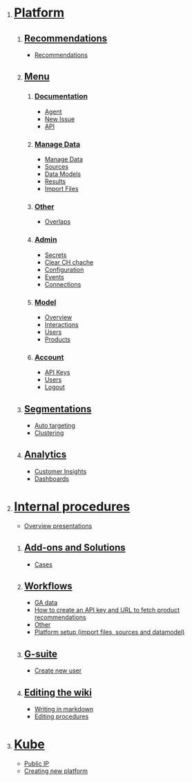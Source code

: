 1. # [Platform](https://github.com/infobaleen/customer-success/blob/main/Documentation/Platform "Open: Platform")
    1. ## [Recommendations](https://github.com/infobaleen/customer-success/blob/main/Documentation/Platform/Recommendations "Open: Recommendations")
        - [Recommendations](https://github.com/infobaleen/customer-success/blob/main/Documentation/Platform/Recommendations/Recommendations.md "Open: Recommendations")
    1. ## [Menu](https://github.com/infobaleen/customer-success/blob/main/Documentation/Platform/Menu "Open: Menu")
        1. ### [Documentation](https://github.com/infobaleen/customer-success/blob/main/Documentation/Platform/Menu/Documentation "Open: Documentation")
            - [Agent](https://github.com/infobaleen/customer-success/blob/main/Documentation/Platform/Menu/Documentation/Agent.md "Open: Agent")
            - [New Issue](https://github.com/infobaleen/customer-success/blob/main/Documentation/Platform/Menu/Documentation/New%20Issue.md "Open: New Issue")
            - [API](https://github.com/infobaleen/customer-success/blob/main/Documentation/Platform/Menu/Documentation/API.md "Open: API")
        1. ### [Manage Data](https://github.com/infobaleen/customer-success/blob/main/Documentation/Platform/Menu/Manage%20Data "Open: Manage Data")
            - [Manage Data](https://github.com/infobaleen/customer-success/blob/main/Documentation/Platform/Menu/Manage%20Data/Manage-Data.md "Open: Manage Data")
            - [Sources](https://github.com/infobaleen/customer-success/blob/main/Documentation/Platform/Menu/Manage%20Data/Sources.md "Open: Sources")
            - [Data Models](https://github.com/infobaleen/customer-success/blob/main/Documentation/Platform/Menu/Manage%20Data/Data%20Models.md "Open: Data Models")
            - [Results](https://github.com/infobaleen/customer-success/blob/main/Documentation/Platform/Menu/Manage%20Data/Results.md "Open: Results")
            - [Import Files](https://github.com/infobaleen/customer-success/blob/main/Documentation/Platform/Menu/Manage%20Data/Import%20Files.md "Open: Import Files")
        1. ### [Other](https://github.com/infobaleen/customer-success/blob/main/Documentation/Platform/Menu/Other "Open: Other")
            - [Overlaps](https://github.com/infobaleen/customer-success/blob/main/Documentation/Platform/Menu/Other/Overlaps.md "Open: Overlaps")
        1. ### [Admin](https://github.com/infobaleen/customer-success/blob/main/Documentation/Platform/Menu/Admin "Open: Admin")
            - [Secrets](https://github.com/infobaleen/customer-success/blob/main/Documentation/Platform/Menu/Admin/Secrets.md "Open: Secrets")
            - [Clear CH chache](https://github.com/infobaleen/customer-success/blob/main/Documentation/Platform/Menu/Admin/Clear%20CH%20chache.md "Open: Clear CH chache")
            - [Configuration](https://github.com/infobaleen/customer-success/blob/main/Documentation/Platform/Menu/Admin/Configuration.md "Open: Configuration")
            - [Events](https://github.com/infobaleen/customer-success/blob/main/Documentation/Platform/Menu/Admin/Events.md "Open: Events")
            - [Connections](https://github.com/infobaleen/customer-success/blob/main/Documentation/Platform/Menu/Admin/Connections.md "Open: Connections")
        1. ### [Model](https://github.com/infobaleen/customer-success/blob/main/Documentation/Platform/Menu/Model "Open: Model")
            - [Overview](https://github.com/infobaleen/customer-success/blob/main/Documentation/Platform/Menu/Model/Overview.md "Open: Overview")
            - [Interactions](https://github.com/infobaleen/customer-success/blob/main/Documentation/Platform/Menu/Model/Interactions.md "Open: Interactions")
            - [Users](https://github.com/infobaleen/customer-success/blob/main/Documentation/Platform/Menu/Model/Users.md "Open: Users")
            - [Products](https://github.com/infobaleen/customer-success/blob/main/Documentation/Platform/Menu/Model/Products.md "Open: Products")
        1. ### [Account](https://github.com/infobaleen/customer-success/blob/main/Documentation/Platform/Menu/Account "Open: Account")
            - [API Keys](https://github.com/infobaleen/customer-success/blob/main/Documentation/Platform/Menu/Account/API%20Keys.md "Open: API Keys")
            - [Users](https://github.com/infobaleen/customer-success/blob/main/Documentation/Platform/Menu/Account/Users.md "Open: Users")
            - [Logout](https://github.com/infobaleen/customer-success/blob/main/Documentation/Platform/Menu/Account/Logout.md "Open: Logout")
    1. ## [Segmentations](https://github.com/infobaleen/customer-success/blob/main/Documentation/Platform/Segmentations "Open: Segmentations")
        - [Auto targeting](https://github.com/infobaleen/customer-success/blob/main/Documentation/Platform/Segmentations/Auto-targeting.md "Open: Auto targeting")
        - [Clustering](https://github.com/infobaleen/customer-success/blob/main/Documentation/Platform/Segmentations/Clustering.md "Open: Clustering")
    1. ## [Analytics](https://github.com/infobaleen/customer-success/blob/main/Documentation/Platform/Analytics "Open: Analytics")
        - [Customer Insights](https://github.com/infobaleen/customer-success/blob/main/Documentation/Platform/Analytics/Customer%20Insights.md "Open: Customer Insights")
        - [Dashboards](https://github.com/infobaleen/customer-success/blob/main/Documentation/Platform/Analytics/Dashboards.md "Open: Dashboards")
1. # [Internal procedures](https://github.com/infobaleen/customer-success/blob/main/Documentation/Internal%20procedures "Open: Internal procedures")
    - [Overview presentations](https://github.com/infobaleen/customer-success/blob/main/Documentation/Internal%20procedures/Overview-presentations.md "Open: Overview presentations")
    1. ## [Add-ons and Solutions](https://github.com/infobaleen/customer-success/blob/main/Documentation/Internal%20procedures/Add-ons%20and%20Solutions "Open: Add-ons and Solutions")
        - [Cases](https://github.com/infobaleen/customer-success/blob/main/Documentation/Internal%20procedures/Add-ons%20and%20Solutions/Cases.md "Open: Cases")
    1. ## [Workflows](https://github.com/infobaleen/customer-success/blob/main/Documentation/Internal%20procedures/Workflows "Open: Workflows")
        - [GA data](https://github.com/infobaleen/customer-success/blob/main/Documentation/Internal%20procedures/Workflows/GA%20data.md "Open: GA data")
        - [How to create an API key and URL to fetch product recommendations](https://github.com/infobaleen/customer-success/blob/main/Documentation/Internal%20procedures/Workflows/How-to-create-an-API-key-and-URL-to-fetch-product-recommendations.md "Open: How to create an API key and URL to fetch product recommendations")
        - [Other](https://github.com/infobaleen/customer-success/blob/main/Documentation/Internal%20procedures/Workflows/Other.md "Open: Other")
        - [Platform setup (import files, sources and datamodel)](https://github.com/infobaleen/customer-success/blob/main/Documentation/Internal%20procedures/Workflows/Platform-setup-(import-files,-sources-and-datamodel).md "Open: Platform setup (import files, sources and datamodel)")
    1. ## [G-suite](https://github.com/infobaleen/customer-success/blob/main/Documentation/Internal%20procedures/G-suite "Open: G-suite")
        - [Create new user](https://github.com/infobaleen/customer-success/blob/main/Documentation/Internal%20procedures/G-suite/Create-new-user.md "Open: Create new user")
    1. ## [Editing the wiki](https://github.com/infobaleen/customer-success/blob/main/Documentation/Internal%20procedures/Editing%20the%20wiki "Open: Editing the wiki")
        - [Writing in markdown](https://github.com/infobaleen/customer-success/blob/main/Documentation/Internal%20procedures/Editing%20the%20wiki/Writing-in-markdown.md "Open: Writing in markdown")
        - [Editing procedures](https://github.com/infobaleen/customer-success/blob/main/Documentation/Internal%20procedures/Editing%20the%20wiki/Editing-procedures.md "Open: Editing procedures")
1. # [Kube](https://github.com/infobaleen/customer-success/blob/main/Documentation/Kube "Open: Kube")
    - [Public IP](https://github.com/infobaleen/customer-success/blob/main/Documentation/Kube/Public-IP.md "Open: Public IP")
    - [Creating new platform](https://github.com/infobaleen/customer-success/blob/main/Documentation/Kube/Creating-new-platform.md "Open: Creating new platform")
